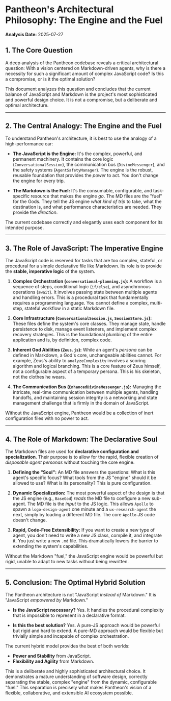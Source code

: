 # Pantheon's Architectural Philosophy: The Engine and the Fuel

**Analysis Date:** 2025-07-27

## 1. The Core Question

A deep analysis of the Pantheon codebase reveals a critical architectural question: With a vision centered on Markdown-driven agents, why is there a necessity for such a significant amount of complex JavaScript code? Is this a compromise, or is it the optimal solution?

This document analyzes this question and concludes that the current balance of JavaScript and Markdown is the project's most sophisticated and powerful design choice. It is not a compromise, but a deliberate and optimal architecture.

---

## 2. The Central Analogy: The Engine and the Fuel

To understand Pantheon's architecture, it is best to use the analogy of a high-performance car:

*   **The JavaScript is the Engine:** It's the complex, powerful, and permanent machinery. It contains the core logic (`ConversationalSession`), the communication bus (`DivineMessenger`), and the safety systems (`AgentSafetyManager`). The engine is the robust, reusable foundation that provides the *power* to act. You don't change the engine for every trip.

*   **The Markdown is the Fuel:** It's the consumable, configurable, and task-specific resource that makes the engine *go*. The MD files are the "fuel" for the Gods. They tell the JS engine *what kind of trip* to take, what the destination is, and what performance characteristics are needed. They provide the *direction*.

The current codebase correctly and elegantly uses each component for its intended purpose.

---

## 3. The Role of JavaScript: The Imperative Engine

The JavaScript code is reserved for tasks that are too complex, stateful, or procedural for a simple declarative file like Markdown. Its role is to provide the **stable, imperative logic** of the system.

1.  **Complex Orchestration (`conversational-planning.js`):** A workflow is a sequence of steps, conditional logic (`if/else`), and asynchronous operations (`await`). It involves passing state between multiple agents and handling errors. This is a procedural task that fundamentally requires a programming language. You cannot define a complex, multi-step, stateful workflow in a static Markdown file.

2.  **Core Infrastructure (`ConversationalSession.js`, `SessionStore.js`):** These files define the system's core classes. They manage state, handle persistence to disk, manage event listeners, and implement complex recovery strategies. This is the foundational plumbing of the entire application and is, by definition, complex code.

3.  **Inherent God Abilities (`Zeus.js`):** While an agent's *persona* can be defined in Markdown, a God's core, unchangeable abilities cannot. For example, Zeus's ability to `analyzeComplexity` involves a scoring algorithm and logical branching. This is a core feature of Zeus himself, not a configurable aspect of a temporary persona. This is his skeleton, not the clothes he wears.

4.  **The Communication Bus (`EnhancedDivineMessenger.js`):** Managing the intricate, real-time communication between multiple agents, handling handoffs, and maintaining session integrity is a networking and state management challenge that is firmly in the domain of JavaScript.

Without the JavaScript engine, Pantheon would be a collection of inert configuration files with no power to act.

---

## 4. The Role of Markdown: The Declarative Soul

The Markdown files are used for **declarative configuration and specialization**. Their purpose is to allow for the rapid, flexible creation of *disposable agent personas* without touching the core engine.

1.  **Defining the "Soul":** An MD file answers the questions: What is this agent's specific focus? What tools from the JS "engine" should it be allowed to use? What is its personality? This is pure configuration.

2.  **Dynamic Specialization:** The most powerful aspect of the design is that the JS engine (e.g., `BaseGod`) *reads* the MD file to configure a new sub-agent. The MD file is the *input* to the JS logic. This allows `Apollo` to spawn a `logo-design-agent` one minute and a `ux-research-agent` the next, simply by loading a different MD file. The core `Apollo` JS code doesn't change.

3.  **Rapid, Code-Free Extensibility:** If you want to create a new type of agent, you don't need to write a new JS class, compile it, and integrate it. You just write a new `.md` file. This dramatically lowers the barrier to extending the system's capabilities.

Without the Markdown "fuel," the JavaScript engine would be powerful but rigid, unable to adapt to new tasks without being rewritten.

---

## 5. Conclusion: The Optimal Hybrid Solution

The Pantheon architecture is not "JavaScript *instead of* Markdown." It is "JavaScript *empowered by* Markdown."

*   **Is the JavaScript necessary?** Yes. It handles the procedural complexity that is impossible to represent in a declarative format.

*   **Is this the best solution?** Yes. A pure-JS approach would be powerful but rigid and hard to extend. A pure-MD approach would be flexible but trivially simple and incapable of complex orchestration.

The current hybrid model provides the best of both worlds:

*   **Power and Stability** from JavaScript.
*   **Flexibility and Agility** from Markdown.

This is a deliberate and highly sophisticated architectural choice. It demonstrates a mature understanding of software design, correctly separating the stable, complex "engine" from the dynamic, configurable "fuel." This separation is precisely what makes Pantheon's vision of a flexible, collaborative, and extensible AI ecosystem possible.
